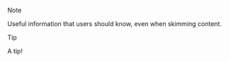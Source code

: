 > [!NOTE]
> Useful information that users should know, 
> even when skimming content.

> [!TIP]
> A tip!